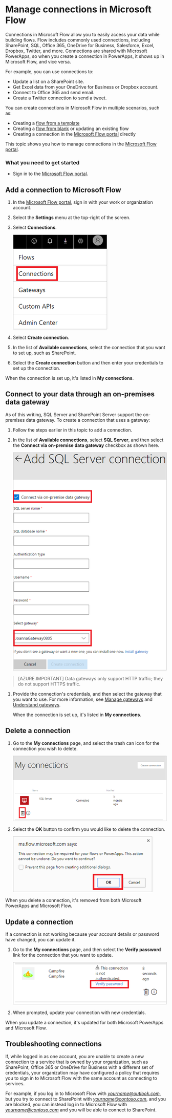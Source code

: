 <properties
    pageTitle="Learn to connect to your data using connections and on-premises data gateways| Microsoft Flow"
    description="Add or manage connections to SharePoint, SQL Server, OneDrive for Business, Salesforce, Office 365, OneDrive, Dropbox, Twitter, Google Drive, and more"
    services=""
    suite="flow"
    documentationCenter="na"
    authors="stepsic-microsoft-com"
    manager="erikre"
    editor=""
    tags=""/>

<tags
   ms.service="flow"
   ms.devlang="na"
   ms.topic="article"
   ms.tgt_pltfrm="na"
   ms.workload="na"
   ms.date="02/15/2017"
   ms.author="stepsic"/>

# Manage connections in Microsoft Flow

Connections in Microsoft Flow allow you to easily access your data while building flows. Flow includes commonly used connections, including SharePoint, SQL, Office 365, OneDrive for Business, Salesforce, Excel, Dropbox, Twitter, and more. Connections are shared with Microsoft PowerApps, so when you create a connection in PowerApps, it shows up in Microsoft Flow, and vice versa.

For example, you can use connections to:

- Update a list on a SharePoint site.
- Get Excel data from your OneDrive for Business or Dropbox account.
- Connect to Office 365 and send email.
- Create a Twitter connection to send a tweet.

You can create connections in Microsoft Flow in multiple scenarios, such as:

- Creating a [flow from a template](get-started-logic-template.md)
- Creating a [flow from blank](get-started-logic-flow.md) or updating an existing flow
- Creating a connection in the [Microsoft Flow portal][1] directly

This topic shows you how to manage connections in the [Microsoft Flow portal][1].

### What you need to get started

- Sign in to the [Microsoft Flow portal][1].

## Add a connection to Microsoft Flow
1. In the [Microsoft Flow portal][1], sign in with your work or organization account.

1. Select the **Settings** menu at the top-right of the screen.

1. Select **Connections**.

	![Select connections](./media/add-manage-connections/connections-menu.png)

1. Select **Create connection**.

1. In the list of **Available connections**, select the connection that you want to set up, such as SharePoint.
2. Select the **Create connection** button and then enter your credentials to set up the connection.

When the connection is set up, it's listed in **My connections**.

## Connect to your data through an on-premises data gateway

As of this writing, SQL Server and SharePoint Server support the on-premises data gateway. To create a connection that uses a gateway:

1. Follow the steps earlier in this topic to add a connection.

1. In the list of **Available connections**, select **SQL Server**, and then select the **Connect via on-premise data gateway** checkbox as shown here.

    ![Select gateway](./media/add-manage-connections/select-gateway.png)

>[AZURE.IMPORTANT] Data gateways only support HTTP traffic; they do not support HTTPS traffic.

1. Provide the connection's credentials, and then select the gateway that you want to use. For more information, see [Manage gateways](gateway-manage.md) and [Understand gateways](gateway-reference.md).

	When the connection is set up, it's listed in **My connections**.

## Delete a connection
1. Go to the **My connections** page, and select the trash can icon for the connection you wish to delete.

	![Verify password](./media/add-manage-connections/delete-connection.png)

1. Select the **OK** button to confirm you would like to delete the connection.

	![Verify password](./media/add-manage-connections/delete-confirmation.png)

When you delete a connection, it's removed from both Microsoft PowerApps and Microsoft Flow.

## Update a connection

If a connection is not working because your account details or password have changed, you can update it.

1. Go to the **My connections** page, and then select the **Verify password** link for the connection that you want to update.

	![Verify password](./media/add-manage-connections/verify-password.png)

1. When prompted, update your connection with new credentials.

When you update a connection, it's updated for both Microsoft PowerApps and Microsoft Flow.

## Troubleshooting connections

If, while logged in as one account, you are unable to create a new connection to a service that is owned by your organization, such as SharePoint, Office 365 or OneDrive for Business with a different set of credentials, your organization may have configured a policy that requires you to sign in to Microsoft Flow with the same account as connecting to services. 

For example, if you log in to Microsoft Flow with *yourname@outlook.com*, but you try to connect to SharePoint with *yourname@contoso.com*, and you are blocked, you can instead log in to Microsoft Flow with *yourname@contoso.com* and you will be able to connect to SharePoint.

<!--Reference links in article-->
[1]: https://flow.microsoft.com
